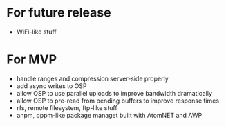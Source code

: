 # For future release

- WiFi-like stuff

# For MVP

- handle ranges and compression server-side properly
- add async writes to OSP
- allow OSP to use parallel uploads to improve bandwidth dramatically
- allow OSP to pre-read from pending buffers to improve response times
- rfs, remote filesystem, ftp-like stuff
- anpm, oppm-like package managet built with AtomNET and AWP
